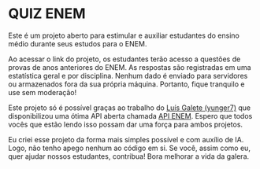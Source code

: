 # QUIZ ENEM

Este é um projeto aberto para estimular e auxiliar estudantes do ensino médio durante seus estudos para o ENEM. 

Ao acessar o link do projeto, os estudantes terão acesso a questões de provas de anos anteriores do ENEM. As respostas são registradas em uma estatística geral e por disciplina. Nenhum dado é enviado para servidores ou armazenados fora da sua própria máquina. Portanto, fique tranquilo e use sem moderação!

Este projeto só é possível graças ao trabalho do [Luís Galete (yunger7)](https://github.com/yunger7) que disponibilizou uma ótima API aberta chamada [API ENEM](https://enem.dev/). Espero que todos vocês que estão lendo isso possam dar uma força para ambos projetos.

Eu criei esse projeto da forma mais simples possível e com auxílio de IA. Logo, não tenho apego nenhum ao código em si. Se você, assim como eu, quer ajudar nossos estudantes, contribua! Bora melhorar a vida da galera.